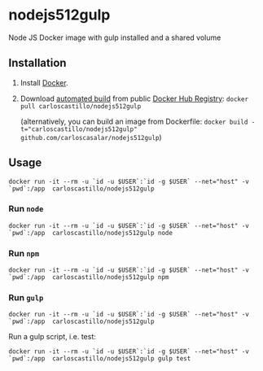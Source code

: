 # nodejs512gulp
Node JS Docker image with gulp installed and a shared volume

## Installation

1. Install [Docker](https://www.docker.com/).

2. Download [automated build](https://hub.docker.com/r/carloscastillo/nodejs512gulp/) from public [Docker Hub Registry](https://registry.hub.docker.com/): `docker pull carloscastillo/nodejs512gulp`

   (alternatively, you can build an image from Dockerfile: `docker build -t="carloscastillo/nodejs512gulp" github.com/carloscasalar/nodejs512gulp`)

## Usage

    docker run -it --rm -u `id -u $USER`:`id -g $USER` --net="host" -v `pwd`:/app  carloscastillo/nodejs512gulp

### Run `node`

    docker run -it --rm -u `id -u $USER`:`id -g $USER` --net="host" -v `pwd`:/app  carloscastillo/nodejs512gulp node

### Run `npm`

    docker run -it --rm -u `id -u $USER`:`id -g $USER` --net="host" -v `pwd`:/app  carloscastillo/nodejs512gulp npm

### Run `gulp`

    docker run -it --rm -u `id -u $USER`:`id -g $USER` --net="host" -v `pwd`:/app  carloscastillo/nodejs512gulp 

Run a gulp script, i.e. test:

    docker run -it --rm -u `id -u $USER`:`id -g $USER` --net="host" -v `pwd`:/app  carloscastillo/nodejs512gulp gulp test

